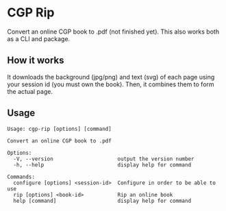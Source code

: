 # CGP Rip
Convert an online CGP book to .pdf (not finished yet). This also works both as a CLI and package.

## How it works
It downloads the background (jpg/png) and text (svg) of each page using your session id (you must own the book). Then, it combines them to form the actual page.

## Usage
```
Usage: cgp-rip [options] [command]

Convert an online CGP book to .pdf

Options:
  -V, --version                     output the version number
  -h, --help                        display help for command

Commands:
  configure [options] <session-id>  Configure in order to be able to use
  rip [options] <book-id>           Rip an online book
  help [command]                    display help for command
```
